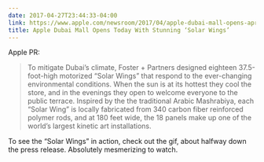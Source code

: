 ```yaml
---
date: 2017-04-27T23:44:33-04:00
link: https://www.apple.com/newsroom/2017/04/apple-dubai-mall-opens-april-27/
title: Apple Dubai Mall Opens Today With Stunning ‘Solar Wings’
---
```


Apple PR: 

> To mitigate Dubai’s climate, Foster + Partners designed eighteen 37.5-foot-high motorized “Solar Wings” that respond to the ever-changing environmental conditions. When the sun is at its hottest they cool the store, and in the evenings they open to welcome everyone to the public terrace. Inspired by the the traditional Arabic Mashrabiya, each “Solar Wing” is locally fabricated from 340 carbon fiber reinforced polymer rods, and at 180 feet wide, the 18 panels make up one of the world’s largest kinetic art installations.

To see the “Solar Wings” in action, check out the gif, about halfway down the press release. Absolutely mesmerizing to watch. 